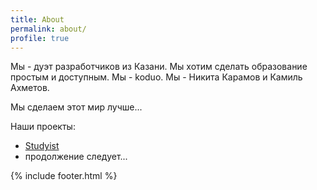 ```yaml
---
title: About
permalink: about/
profile: true
---
```


Мы - дуэт разработчиков из Казани. Мы хотим сделать образование простым и доступным. Мы - koduo. Мы - Никита Карамов и Камиль Ахметов.

Мы сделаем этот мир лучше...

Наши проекты:

- [Studyist][studyist]
- продолжение следует...

{% include footer.html %}

[studyist]:	http://studyist.ru